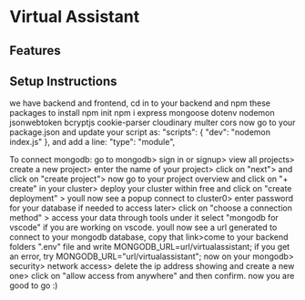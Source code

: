 # Virtual Assistant

## Features

## Setup Instructions
we have backend and frontend, 
cd in to your backend and npm these packages to install
npm init
npm i express mongoose dotenv nodemon jsonwebtoken bcryptjs cookie-parser cloudinary multer cors 
now go to your package.json and update your script as:
"scripts": {
    "dev": "nodemon index.js"
  }, 
  and add a line: "type": "module", 

  To connect mongodb: go to mongodb> sign in or signup> view all projects> create a new project> enter the name of your project> click on "next"> and click on "create project"> now go to your project overview and click on "+ create" in your cluster> deploy your cluster within free and click on "create deployment" > youll now see a popup connect to cluster0> enter password for your database if needed to access later> click on "choose a connection method" > access your data through tools under it select "mongodb for vscode" if you are working on vscode. youll now see a url generated to connect to your mongodb database, copy that link>come to your backend folders ".env" file and write MONGODB_URL=url/virtualassistant; if you get an error, try MONGODB_URL="url/virtualassistant"; 
  now on your mongodb> security> network access> delete the ip address showing and create a new one> click on "allow access from anywhere" and then confirm. now you are good to go :)
  




